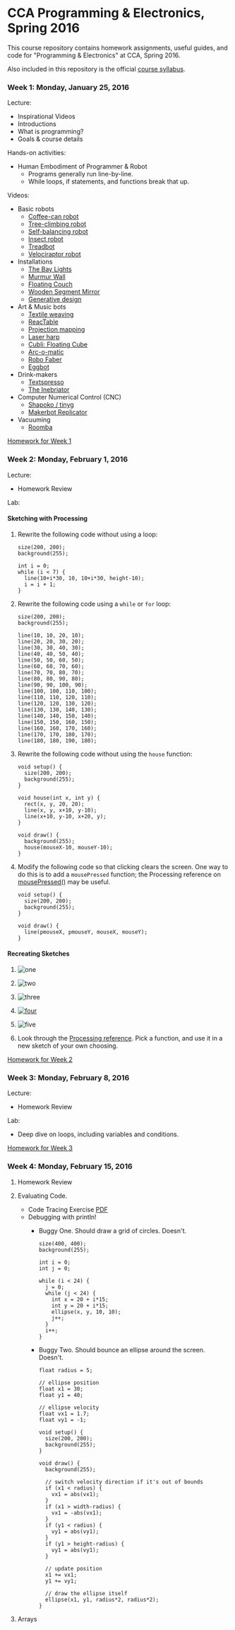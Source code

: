 # CCA Programming & Electronics, Spring  2016

This course repository contains homework assignments, useful guides, and code for "Programming & Electronics" at CCA, Spring 2016.

Also included in this repository is the official [course syllabus](syllabus.pdf).

### Week 1: Monday, January 25, 2016

Lecture:
- Inspirational Videos
- Introductions
- What is programming?
- Goals & course details

Hands-on activities:
- Human Embodiment of Programmer & Robot
  - Programs generally run line-by-line.
  - While loops, if statements, and functions break that up.

Videos:
- Basic robots
  - [Coffee-can robot](http://www.youtube.com/watch?v=b0mIshBIbvI#t=24)
  - [Tree-climbing robot](http://www.youtube.com/watch?v=zkpH1BjD6Wc)
  - [Self-balancing robot](http://www.youtube.com/watch?v=Tw9Jr-SPL0Y)
  - [Insect robot](http://www.youtube.com/watch?v=tOsNXg2vAd4#t=120)
  - [Treadbot](http://www.youtube.com/watch?v=YblSltHDbIU)
  - [Velociraptor robot](http://www.youtube.com/watch?v=lPEg83vF_Tw)
- Installations
  - [The Bay Lights](http://thebaylights.org/)
  - [Murmur Wall](http://www.future-cities-lab.net/projects/#/murmurwall/)
  - [Floating Couch](http://vimeo.com/72826106)
  - [Wooden Segment Mirror](https://www.youtube.com/watch?v=BZysu9QcceM#t=36)
  - [Generative design](https://www.youtube.com/watch?v=pNkz8wEJljc)
- Art & Music bots
  - [Textile weaving](https://vimeo.com/71044541)
  - [ReacTable](https://www.youtube.com/user/marcosalonso)
  - [Projection mapping](https://www.youtube.com/watch?v=czuhNcNU6qU)
  - [Laser harp](http://www.youtube.com/watch?v=sLVXmsbVwUs#t=20)
  - [Cubli: Floating Cube](https://www.youtube.com/watch?v=n_6p-1J551Y)
  - [Arc-o-matic](http://vimeo.com/57082262#at=130)
  - [Robo Faber](http://vimeo.com/78771257)
  - [Eggbot](https://www.youtube.com/watch?v=w4cdbV2oaEc)
- Drink-makers
  - [Textspresso](http://www.youtube.com/watch?v=kx9D74t7GD8#t=89)
  - [The Inebriator](http://www.youtube.com/watch?v=WqY7fchs7H0)
- Computer Numerical Control (CNC)
  - [Shapoko / tinyg](http://www.youtube.com/watch?v=pCC1GXnYfFI#t=11)
  - [Makerbot Replicator](http://www.youtube.com/watch?v=NAbiAzYhTOQ)
- Vacuuming
  - [Roomba](https://www.youtube.com/watch?v=0DNkbZvVYvc)

[Homework for Week 1](hw/week1.md)

### Week 2: Monday, February 1, 2016

Lecture:
- Homework Review

Lab:
#### Sketching with Processing

1.  Rewrite the following code without using a loop:

    ```processing
    size(200, 200);
    background(255);

    int i = 0;
    while (i < 7) {
      line(10+i*30, 10, 10+i*30, height-10);
      i = i + 1;
    }
    ```

2.  Rewrite the following code using a `while` or `for` loop:

    ```processing
    size(200, 200);
    background(255);

    line(10, 10, 20, 10);
    line(20, 20, 30, 20);
    line(30, 30, 40, 30);
    line(40, 40, 50, 40);
    line(50, 50, 60, 50);
    line(60, 60, 70, 60);
    line(70, 70, 80, 70);
    line(80, 80, 90, 80);
    line(90, 90, 100, 90);
    line(100, 100, 110, 100);
    line(110, 110, 120, 110);
    line(120, 120, 130, 120);
    line(130, 130, 140, 130);
    line(140, 140, 150, 140);
    line(150, 150, 160, 150);
    line(160, 160, 170, 160);
    line(170, 170, 180, 170);
    line(180, 180, 190, 180);
    ```

3.  Rewrite the following code without using the `house` function:

    ```processing
    void setup() {
      size(200, 200);
      background(255);
    }

    void house(int x, int y) {
      rect(x, y, 20, 20);
      line(x, y, x+10, y-10);
      line(x+10, y-10, x+20, y);
    }

    void draw() {
      background(255);
      house(mouseX-10, mouseY-10);
    }
    ```

4.  Modify the following code so that clicking clears the screen. One way to do this is to add a `mousePressed` function; the Processing reference on [mousePressed()](https://processing.org/reference/mousePressed_.html) may be useful.

    ```processing
    void setup() {
      size(200, 200);
      background(255);
    }

    void draw() {
      line(pmouseX, pmouseY, mouseX, mouseY);
    }
    ```

#### Recreating Sketches

1. ![one](img/one.png)

2. ![two](img/two.png)

3. ![three](img/three.png)

4. [![four](img/four.png)](http://www.youtube.com/watch?v=jWNXFlGHuPA)

5. ![five](img/five.png)

6. Look through the [Processing reference](http://processing.org/reference). Pick a function, and use it in a new sketch of your own choosing.

[Homework for Week 2](hw/week2.md)

### Week 3: Monday, February 8, 2016

Lecture:
- Homework Review

Lab:
- Deep dive on loops, including variables and conditions.

[Homework for Week 3](hw/week3.md)

### Week 4: Monday, February 15, 2016

1. Homework Review

2. Evaluating Code.
   - Code Tracing Exercise [PDF](code-tracing.pdf)
   - Debugging with println!
     -  Buggy One. Should draw a grid of circles. Doesn't.
        ```processing
        size(400, 400);
        background(255);

        int i = 0;
        int j = 0;

        while (i < 24) {
          j = 0;
          while (j < 24) {
            int x = 20 + i*15;
            int y = 20 + i*15;
            ellipse(x, y, 10, 10);
            j++;
          }
          i++;
        }
        ```
       
     -  Buggy Two. Should bounce an ellipse around the screen. Doesn't.
        ```processing
        float radius = 5;
        
        // ellipse position
        float x1 = 30;
        float y1 = 40;

        // ellipse velocity
        float vx1 = 1.7;
        float vy1 = -1;

        void setup() {
          size(200, 200);
          background(255);
        }

        void draw() {
          background(255);

          // switch velocity direction if it's out of bounds
          if (x1 < radius) {
            vx1 = abs(vx1);
          }
          if (x1 > width-radius) {
            vx1 = -abs(vx1);
          }
          if (y1 < radius) {
            vy1 = abs(vy1);
          }
          if (y1 > height-radius) {
            vy1 = abs(vy1);
          }

          // update position
          x1 += vx1;
          y1 += vy1;

          // draw the ellipse itself
          ellipse(x1, y1, radius*2, radius*2);
        }
        ```

3. Arrays
